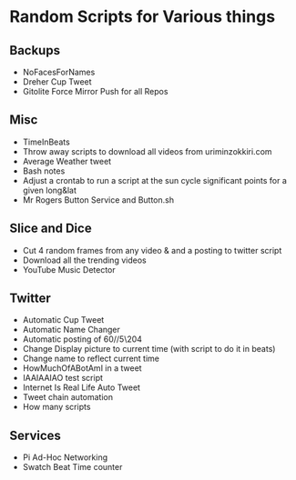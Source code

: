 # Random Scripts for Various things

## Backups
- NoFacesForNames
- Dreher Cup Tweet
- Gitolite Force Mirror Push for all Repos

## Misc
- TimeInBeats 
- Throw away scripts to download all videos from uriminzokkiri.com
- Average Weather tweet
- Bash notes
- Adjust a crontab to run a script at the sun cycle significant points for a given long&lat
- Mr Rogers Button Service and Button.sh

## Slice and Dice
- Cut 4 random frames from any video & and a posting to twitter script
- Download all the trending videos
- YouTube Music Detector 

## Twitter   
- Automatic Cup Tweet  
- Automatic Name Changer  
- Automatic posting of 60//5\204 
- Change Display picture to current time (with script to do it in beats)
- Change name to reflect current time 
- HowMuchOfABotAmI in a tweet
- IAAIAAIAO test script 
- Internet Is Real Life Auto Tweet
- Tweet chain automation
- How many scripts

## Services
- Pi Ad-Hoc Networking 
- Swatch Beat Time counter
